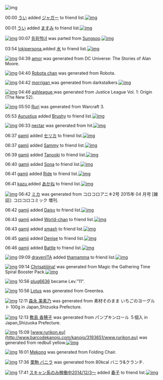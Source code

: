 ![img](http://gdrive-cdn.herokuapp.com/537b65a5bc09f0000721dda7/512px-barcode.png)

00:00 [うい](http://www.barcodekanojo.com/user/500659/%E3%81%86%E3%81%84) added [ジャガー](http://www.barcodekanojo.com/kanojo/2580140/%E3%82%B8%E3%83%A3%E3%82%AC%E3%83%BC) to friend list.[![img](http://www.deviantsart.com/qfagvp.png)](http://www.barcodekanojo.com/kanojo/2580140/%E3%82%B8%E3%83%A3%E3%82%AC%E3%83%BC) 

00:01 [うい](http://www.barcodekanojo.com/user/500659/%E3%81%86%E3%81%84) added [ますみ](http://www.barcodekanojo.com/kanojo/2857740/%E3%81%BE%E3%81%99%E3%81%BF) to friend list.[![img](http://www.deviantsart.com/2i4eb5m.png)](http://www.barcodekanojo.com/kanojo/2857740/%E3%81%BE%E3%81%99%E3%81%BF) 

[![img](http://www.deviantsart.com/k681bl.png)](http://www.barcodekanojo.com/kanojo/3193026/%EB%8F%99%ED%99%94%EC%B1%85%EB%85%80) 00:07 [동화책녀](http://www.barcodekanojo.com/kanojo/3193026/%EB%8F%99%ED%99%94%EC%B1%85%EB%85%80) was parted from [Sungsoo](http://www.barcodekanojo.com/kanojo/3193026/%EB%8F%99%ED%99%94%EC%B1%85%EB%85%80).[![img](http://www.deviantsart.com/23q3t7f.png)](http://www.barcodekanojo.com/user/262059/Sungsoo) 

03:54 [lokipersona ](http://www.barcodekanojo.com/user/453406/lokipersona%20) added [水](http://www.barcodekanojo.com/kanojo/2626277/%E6%B0%B4) to friend list.[![img](http://www.deviantsart.com/1bk76um.png)](http://www.barcodekanojo.com/kanojo/2626277/%E6%B0%B4) 

[![img](http://www.deviantsart.com/1scao8.png)](http://www.barcodekanojo.com/kanojo/3193640/amor) 04:39 [amor](http://www.barcodekanojo.com/kanojo/3193640/amor) was generated from DC Universe: The Stories of Alan Moore.

[![img](http://www.deviantsart.com/3uglf31.png)](http://www.barcodekanojo.com/kanojo/3193641/Robota%20chan) 04:40 [Robota chan](http://www.barcodekanojo.com/kanojo/3193641/Robota%20chan) was generated from Robota.

[![img](http://www.deviantsart.com/3168v9d.png)](http://www.barcodekanojo.com/kanojo/3193642/morrigan%20) 04:42 [morrigan ](http://www.barcodekanojo.com/kanojo/3193642/morrigan%20) was generated from darkstalkers.[![img](http://www.deviantsart.com/1svu7j1.jpeg)](http://www.barcodekanojo.com/product_images/barcode/6019493/1427053313/50x50xdarkstalkers.jpg,qw=88,ah=88.pagespeed.ic.HTdsnfsNpS.jpg) 

[![img](http://www.deviantsart.com/bje3ke.png)](http://www.barcodekanojo.com/kanojo/3193643/ashleague%20) 04:46 [ashleague ](http://www.barcodekanojo.com/kanojo/3193643/ashleague%20) was generated from Justice League Vol. 1: Origin (The New 52).

[![img](http://www.deviantsart.com/1ct45tu.png)](http://www.barcodekanojo.com/kanojo/3193644/Ruri) 05:50 [Ruri](http://www.barcodekanojo.com/kanojo/3193644/Ruri) was generated from Warcraft 3.

05:53 [Aurustius](http://www.barcodekanojo.com/user/500661/Aurustius) added [Brushy](http://www.barcodekanojo.com/kanojo/2641165/Brushy) to friend list.[![img](http://www.deviantsart.com/29knqi0.png)](http://www.barcodekanojo.com/kanojo/2641165/Brushy) 

[![img](http://www.deviantsart.com/qmlisv.png)](http://www.barcodekanojo.com/kanojo/3193645/nectar) 06:33 [nectar](http://www.barcodekanojo.com/kanojo/3193645/nectar) was generated from hit.[![img](http://www.deviantsart.com/2lgbva7.jpeg)](http://www.barcodekanojo.com/product_images/barcode/6019497/1427059939/50x50xhit.jpg,qw=88,ah=88.pagespeed.ic.7br3r9y1f9.jpg) 

06:37 [gamji](http://www.barcodekanojo.com/user/500663/gamji) added [セリカ](http://www.barcodekanojo.com/kanojo/3183304/%E3%82%BB%E3%83%AA%E3%82%AB) to friend list.[![img](http://www.deviantsart.com/2na2g3u.png)](http://www.barcodekanojo.com/kanojo/3183304/%E3%82%BB%E3%83%AA%E3%82%AB) 

06:37 [gamji](http://www.barcodekanojo.com/user/500663/gamji) added [Sammy](http://www.barcodekanojo.com/kanojo/3184478/Sammy) to friend list.[![img](http://www.deviantsart.com/3bcu60a.png)](http://www.barcodekanojo.com/kanojo/3184478/Sammy) 

06:39 [gamji](http://www.barcodekanojo.com/user/500663/gamji) added [Tanooki](http://www.barcodekanojo.com/kanojo/3116217/Tanooki) to friend list.[![img](http://www.deviantsart.com/a5bidi.png)](http://www.barcodekanojo.com/kanojo/3116217/Tanooki) 

06:40 [gamji](http://www.barcodekanojo.com/user/500663/gamji) added [Sona](http://www.barcodekanojo.com/kanojo/2654704/Sona) to friend list.[![img](http://www.deviantsart.com/3jd4sh2.png)](http://www.barcodekanojo.com/kanojo/2654704/Sona) 

06:41 [gamji](http://www.barcodekanojo.com/user/500663/gamji) added [Ride](http://www.barcodekanojo.com/kanojo/972751/Ride) to friend list.[![img](http://www.deviantsart.com/3nkki9c.png)](http://www.barcodekanojo.com/kanojo/972751/Ride) 

06:41 [kazu ](http://www.barcodekanojo.com/user/500664/kazu%20) added [あかね](http://www.barcodekanojo.com/kanojo/2130499/%E3%81%82%E3%81%8B%E3%81%AD) to friend list.[![img](http://www.deviantsart.com/2qc9il8.png)](http://www.barcodekanojo.com/kanojo/2130499/%E3%81%82%E3%81%8B%E3%81%AD) 

[![img](http://www.deviantsart.com/a030q1.png)](http://www.barcodekanojo.com/kanojo/3193646/%E3%83%9F%E3%82%AB) 06:42 [ミカ](http://www.barcodekanojo.com/kanojo/3193646/%E3%83%9F%E3%82%AB) was generated from コロコロアニキ2号 2015年 04 月号 [雑誌]: コロコロコミック 増刊.

06:42 [gamji](http://www.barcodekanojo.com/user/500663/gamji) added [Daisy](http://www.barcodekanojo.com/kanojo/2748446/Daisy) to friend list.[![img](http://www.deviantsart.com/2c3t8j6.png)](http://www.barcodekanojo.com/kanojo/2748446/Daisy) 

06:43 [gamji](http://www.barcodekanojo.com/user/500663/gamji) added [World-chan](http://www.barcodekanojo.com/kanojo/2643694/World-chan) to friend list.[![img](http://www.deviantsart.com/hagl31.png)](http://www.barcodekanojo.com/kanojo/2643694/World-chan) 

06:43 [gamji](http://www.barcodekanojo.com/user/500663/gamji) added [smash](http://www.barcodekanojo.com/kanojo/3143542/smash) to friend list.[![img](http://www.deviantsart.com/1aaps4i.png)](http://www.barcodekanojo.com/kanojo/3143542/smash) 

06:45 [gamji](http://www.barcodekanojo.com/user/500663/gamji) added [Denise](http://www.barcodekanojo.com/kanojo/2951993/Denise) to friend list.[![img](http://www.deviantsart.com/12ktspn.png)](http://www.barcodekanojo.com/kanojo/2951993/Denise) 

06:46 [gamji](http://www.barcodekanojo.com/user/500663/gamji) added [Battle](http://www.barcodekanojo.com/kanojo/1223440/Battle) to friend list.[![img](http://www.deviantsart.com/2p7opbf.png)](http://www.barcodekanojo.com/kanojo/1223440/Battle) 

[![img](http://www.deviantsart.com/1o5103k.jpeg)](http://www.barcodekanojo.com/user/376002/dravenITA) 09:09 [dravenITA](http://www.barcodekanojo.com/user/376002/dravenITA) added [thamamma](http://www.barcodekanojo.com/kanojo/2636878/thamamma) to friend list.[![img](http://www.deviantsart.com/2o3bi18.png)](http://www.barcodekanojo.com/kanojo/2636878/thamamma) 

[![img](http://www.deviantsart.com/3a7dbns.png)](http://www.barcodekanojo.com/kanojo/3193647/Chrisatiiiina%21) 09:14 [Chrisatiiiina!](http://www.barcodekanojo.com/kanojo/3193647/Chrisatiiiina%21) was generated from Magic the Gathering Time Spiral Booster Pack.[![img](http://www.deviantsart.com/2ev5sle.jpeg)](http://www.barcodekanojo.com/product_images/barcode/4411777/1355572617/Time%20Spiral%20Pack.jpg) 

[![img](http://www.deviantsart.com/70njn0.jpeg)](http://www.barcodekanojo.com/user/324839/plug6636) 10:56 [plug6636](http://www.barcodekanojo.com/user/324839/plug6636) became Lev."11".

[![img](http://www.deviantsart.com/2eegnt8.png)](http://www.barcodekanojo.com/kanojo/3193648/Lotus) 10:56 [Lotus](http://www.barcodekanojo.com/kanojo/3193648/Lotus) was generated from Greentea.

[![img](http://www.deviantsart.com/3qrc9v6.png)](http://www.barcodekanojo.com/kanojo/3193649/%E6%A3%AE%E6%B0%B8%20%E7%BE%8E%E7%B4%A0%E4%B9%83) 12:11 [森永 美素乃](http://www.barcodekanojo.com/kanojo/3193649/%E6%A3%AE%E6%B0%B8%20%E7%BE%8E%E7%B4%A0%E4%B9%83) was generated from 素材そのまま いちごのヨーグルト 100g in Japan,Shizuoka Prefecture.

[![img](http://www.deviantsart.com/1dc8kaj.png)](http://www.barcodekanojo.com/kanojo/3193650/%E6%95%B7%E5%B3%B6%20%E9%A6%99%E7%A9%82%E5%AD%90) 12:13 [敷島 香穂子](http://www.barcodekanojo.com/kanojo/3193650/%E6%95%B7%E5%B3%B6%20%E9%A6%99%E7%A9%82%E5%AD%90) was generated from パンプキンロール ５個入 in Japan,Shizuoka Prefecture.

[![img](http://www.deviantsart.com/3v0m4st.png)](http://www.barcodekanojo.com/kanojo/3193651/www.rurikon.eu) 15:09 [www.rurikon.eu](http://www.barcodekanojo.com/kanojo/3193651/www.rurikon.eu) was generated from redbull yellow.[![img](http://www.deviantsart.com/3ifr2i.jpeg)](http://www.barcodekanojo.com/product_images/barcode/6019515/1427090933/50x50xredbull,P20yellow.jpg,qw=88,ah=88.pagespeed.ic.DTnxKcwOx2.jpg) 

[![img](http://www.deviantsart.com/1etkb04.png)](http://www.barcodekanojo.com/kanojo/3193652/Mekong) 16:01 [Mekong](http://www.barcodekanojo.com/kanojo/3193652/Mekong) was generated from Folding Chair.

[![img](http://www.deviantsart.com/2ak1gjh.png)](http://www.barcodekanojo.com/kanojo/3193653/%E6%A0%97%E9%A7%92%20%E3%83%90%E3%83%8B%E3%83%A9) 17:36 [栗駒 バニラ](http://www.barcodekanojo.com/kanojo/3193653/%E6%A0%97%E9%A7%92%20%E3%83%90%E3%83%8B%E3%83%A9) was generated from 80kcal バニラ&amp;クランチ.

[![img](http://www.deviantsart.com/99ugn1.jpeg)](http://www.barcodekanojo.com/user/6029/%E3%82%B9%E3%82%AD%E3%83%A3%E3%83%B3%E7%B3%BB%E3%81%AE%E3%81%BF%E7%A8%BC%E5%83%8D%E4%B8%AD2014%2F12%2F3%EF%BD%9E) 17:41 [スキャン系のみ稼働中2014/12/3～](http://www.barcodekanojo.com/user/6029/%E3%82%B9%E3%82%AD%E3%83%A3%E3%83%B3%E7%B3%BB%E3%81%AE%E3%81%BF%E7%A8%BC%E5%83%8D%E4%B8%AD2014%2F12%2F3%EF%BD%9E) added [春子](http://www.barcodekanojo.com/kanojo/2815434/%E6%98%A5%E5%AD%90) to friend list.[![img](http://www.deviantsart.com/2do0d9s.png)](http://www.barcodekanojo.com/kanojo/2815434/%E6%98%A5%E5%AD%90) 

